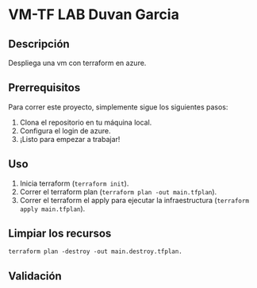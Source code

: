 # VM-TF LAB Duvan Garcia

## Descripción
Despliega una vm con terraform en azure.

## Prerrequisitos
Para correr este proyecto, simplemente sigue los siguientes pasos:
1. Clona el repositorio en tu máquina local.
2. Configura el login de azure.
3. ¡Listo para empezar a trabajar!

## Uso
1. Inicia terraform (`terraform init`).
2. Correr el terraform plan (`terraform plan -out main.tfplan`).
3. Correr el terraform el apply para ejecutar la infraestructura (`terraform apply main.tfplan`).

## Limpiar los recursos
```
terraform plan -destroy -out main.destroy.tfplan.
```
## Validación
